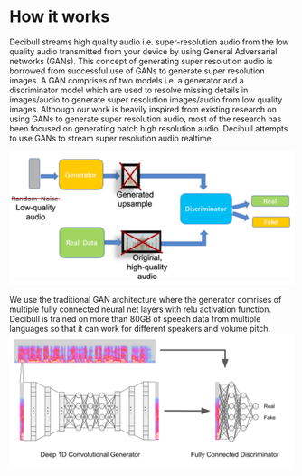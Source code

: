 # How it works

Decibull streams high quality audio i.e. super-resolution audio from the low quality audio transmitted from your device by using General Adversarial networks (GANs). This concept of generating super resolution audio is borrowed from successful use of GANs to generate super resolution images.
A GAN comprises of two models i.e. a generator and a discriminator model which are used to resolve missing details in images/audio to generate super resolution images/audio from low quality images. Although our work is heavily inspired from existing research on using GANs 
to generate super resolution audio, most of the research has been focused on generating batch high resolution audio. Decibull attempts to use GANs to stream super resolution audio realtime.

![GAN](img/GAN_basic.PNG)

We use the traditional GAN architecture where the generator comrises of multiple fully connected neural net layers with relu activation function. Decibull is trained on more than 80GB of speech data from multiple languages so that it can work for different speakers and volume pitch.
![GAN Diagram](img/gan_diagram.png)